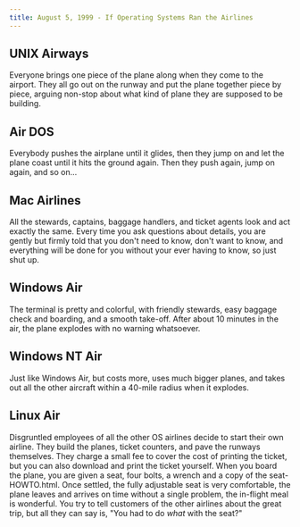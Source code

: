 ```yaml
---
title: August 5, 1999 - If Operating Systems Ran the Airlines
---
```

## UNIX Airways
Everyone brings one piece of the plane along when they come to the airport. They all go out on the runway and put the plane together piece by piece, arguing non-stop about what kind of plane they are supposed to be building.

## Air DOS
Everybody pushes the airplane until it glides, then they jump on and let the plane coast until it hits the ground again. Then they push again, jump on again, and so on...

## Mac Airlines
All the stewards, captains, baggage handlers, and ticket agents look and act exactly the same. Every time you ask questions about details, you are gently but firmly told that you don't need to know, don't want to know, and everything will be done for you without your ever having to know, so just shut up.

## Windows Air
The terminal is pretty and colorful, with friendly stewards, easy baggage check and boarding, and a smooth take-off.  After about 10 minutes in the air, the plane explodes with no warning whatsoever.

## Windows NT Air
Just like Windows Air, but costs more, uses much bigger planes, and takes out all the other aircraft within a 40-mile radius when it explodes.

## Linux Air
Disgruntled employees of all the other OS airlines decide to start their own airline. They build the planes, ticket counters, and pave the runways themselves. They charge a small fee to cover the cost of printing the ticket, but you can also download and print the ticket yourself. When you board the plane, you are given a seat, four bolts, a wrench and a copy of the seat-HOWTO.html. Once settled, the fully adjustable seat is very comfortable, the plane leaves and arrives on time without a single problem, the in-flight meal is wonderful. You try to tell customers of the other airlines about the great trip, but all they can say is, "You had to do *what* with the seat?"